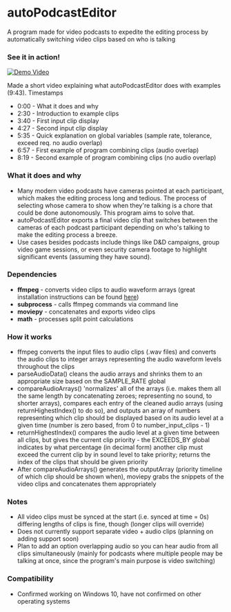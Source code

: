# autoPodcastEditor
A program made for video podcasts to expedite the editing process by automatically switching video clips based on who is talking

### See it in action!
[![Demo Video](https://imgur.com/a/6fG3Nd2)](https://www.youtube.com/watch?v=kMJ4Bx4BBBo&feature=youtu.be)

Made a short video explaining what autoPodcastEditor does with examples (9:43).
Timestamps
- 0:00 - What it does and why
- 2:30 - Introduction to example clips
- 3:40 - First input clip display
- 4:27 - Second input clip display
- 5:35 - Quick explanation on global variables (sample rate, tolerance, exceed req. no audio overlap)
- 6:57 - First example of program combining clips (audio overlap)
- 8:19 - Second example of program combining clips (no audio overlap)

### What it does and why
- Many modern video podcasts have cameras pointed at each participant, which makes the editing process long and tedious. The process of selecting whose camera to show when they're talking is a chore that could be done autonomously. This program aims to solve that.
- autoPodcastEditor exports a final video clip that switches between the cameras of each podcast participant depending on who's talking to make the editing process a breeze.
- Use cases besides podcasts include things like D&D campaigns, group video game sessions, or even security camera footage to highlight significant events (assuming they have sound).

### Dependencies
- **ffmpeg** - converts video clips to audio waveform arrays (great installation instructions can be found [here](https://www.wikihow.com/Install-FFmpeg-on-Windows))
- **subprocess** - calls ffmpeg commands via command line
- **moviepy** - concatenates and exports video clips
- **math** - processes split point calculations

### How it works
- ffmpeg converts the input files to audio clips (.wav files) and converts the audio clips to integer arrays representing the audio waveform levels throughout the clips
- parseAudioData() cleans the audio arrays and shrinks them to an appropriate size based on the SAMPLE_RATE global
- compareAudioArrays() 'normalizes' all of the arrays (i.e. makes them all the same length by concatenating zeroes; representing no sound, to shorter arrays), compares each entry of the cleaned audio arrays (using returnHighestIndex() to do so), and outputs an array of numbers representing which clip should be displayed based on its audio level at a given time (number is zero based, from 0 to number_input_clips - 1)
- returnHighestIndex() compares the audio level at a given time between all clips, but gives the current clip priority - the EXCEEDS_BY global indicates by what percentage (in decimal form) another clip must exceed the current clip by in sound level to take priority; returns the index of the clips that should be given priority
- After compareAudioArrays() generates the outputArray (priority timeline of which clip should be shown when), moviepy grabs the snippets of the video clips and concatenates them appropriately

### Notes
- All video clips must be synced at the start (i.e. synced at time = 0s) differing lengths of clips is fine, though (longer clips will override)
- Does not currently support separate video + audio clips (planning on adding support soon)
- Plan to add an option overlapping audio so you can hear audio from all clips simultaneously (mainly for podcasts where multiple people may be talking at once, since the program's main purpose is video switching)

### Compatibility
- Confirmed working on Windows 10, have not confirmed on other operating systems
